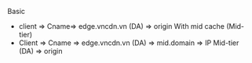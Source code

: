 Basic
- client => Cname=> edge.vncdn.vn (DA) => origin
With mid cache (Mid-tier)
 - Client => Cname => edge.vncdn.vn (DA) => mid.domain => IP Mid-tier (DA) => origin

